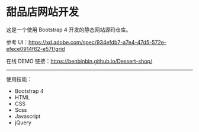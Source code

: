 # 甜品店网站开发
这是一个使用 Bootstrap 4 开发的静态网站源码仓库。

参考 UI：https://xd.adobe.com/spec/934efdb7-a7e4-47d5-572e-efece0914f62-e57f/grid

在线 DEMO 链接：https://benbinbin.github.io/Dessert-shop/

---

使用技能：

* Bootstrap 4
* HTML
* CSS
* Scss
* Javascript
* jQuery